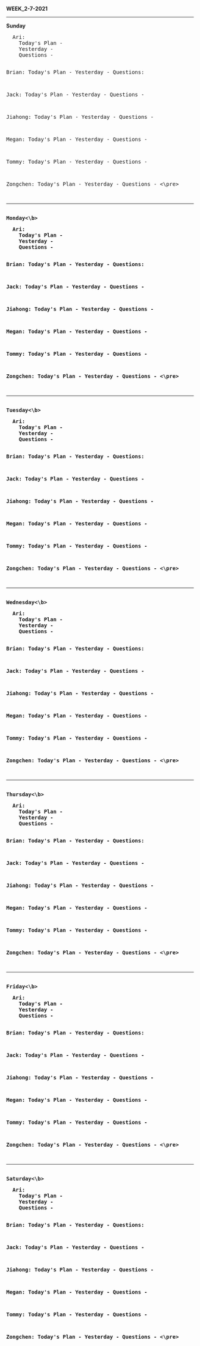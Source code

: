 <b>WEEK_2-7-2021</b>  
<hr>
<b>Sunday</b>  
<pre>
  Ari: 
    Today's Plan - 
    Yesterday - 
    Questions - 
      
  Brian:
    Today's Plan - 
    Yesterday - 
    Questions:
  
  Jack: 
    Today's Plan - 
    Yesterday - 
    Questions - 
      
  Jiahong: 
    Today's Plan - 
    Yesterday - 
    Questions - 
      
  Megan: 
    Today's Plan - 
    Yesterday - 
    Questions - 
      
  Tommy: 
    Today's Plan - 
    Yesterday - 
    Questions - 
      
  Zongchen: 
    Today's Plan - 
    Yesterday - 
    Questions - 
<\pre>

<hr>
<b>Monday<\b>  
<pre>
  Ari: 
    Today's Plan - 
    Yesterday - 
    Questions - 
      
  Brian:
    Today's Plan - 
    Yesterday - 
    Questions:
  
  Jack: 
    Today's Plan - 
    Yesterday - 
    Questions - 
      
  Jiahong: 
    Today's Plan - 
    Yesterday - 
    Questions - 
      
  Megan: 
    Today's Plan - 
    Yesterday - 
    Questions - 
      
  Tommy: 
    Today's Plan - 
    Yesterday - 
    Questions - 
      
  Zongchen: 
    Today's Plan - 
    Yesterday - 
    Questions - 
<\pre>

<hr>
<b>Tuesday<\b>  
<pre>
  Ari: 
    Today's Plan - 
    Yesterday - 
    Questions - 
      
  Brian:
    Today's Plan - 
    Yesterday - 
    Questions:
  
  Jack: 
    Today's Plan - 
    Yesterday - 
    Questions - 
      
  Jiahong: 
    Today's Plan - 
    Yesterday - 
    Questions - 
      
  Megan: 
    Today's Plan - 
    Yesterday - 
    Questions - 
      
  Tommy: 
    Today's Plan - 
    Yesterday - 
    Questions - 
      
  Zongchen: 
    Today's Plan - 
    Yesterday - 
    Questions - 
<\pre>

<hr>
<b>Wednesday<\b>  
<pre>
  Ari: 
    Today's Plan - 
    Yesterday - 
    Questions - 
      
  Brian:
    Today's Plan - 
    Yesterday - 
    Questions:
  
  Jack: 
    Today's Plan - 
    Yesterday - 
    Questions - 
      
  Jiahong: 
    Today's Plan - 
    Yesterday - 
    Questions - 
      
  Megan: 
    Today's Plan - 
    Yesterday - 
    Questions - 
      
  Tommy: 
    Today's Plan - 
    Yesterday - 
    Questions - 
      
  Zongchen: 
    Today's Plan - 
    Yesterday - 
    Questions - 
<\pre>

<hr>
<b>Thursday<\b>  
<pre>
  Ari: 
    Today's Plan - 
    Yesterday - 
    Questions - 
      
  Brian:
    Today's Plan - 
    Yesterday - 
    Questions:
  
  Jack: 
    Today's Plan - 
    Yesterday - 
    Questions - 
      
  Jiahong: 
    Today's Plan - 
    Yesterday - 
    Questions - 
      
  Megan: 
    Today's Plan - 
    Yesterday - 
    Questions - 
      
  Tommy: 
    Today's Plan - 
    Yesterday - 
    Questions - 
      
  Zongchen: 
    Today's Plan - 
    Yesterday - 
    Questions - 
<\pre>

<hr>
<b>Friday<\b>  
<pre>
  Ari: 
    Today's Plan - 
    Yesterday - 
    Questions - 
      
  Brian:
    Today's Plan - 
    Yesterday - 
    Questions:
  
  Jack: 
    Today's Plan - 
    Yesterday - 
    Questions - 
      
  Jiahong: 
    Today's Plan - 
    Yesterday - 
    Questions - 
      
  Megan: 
    Today's Plan - 
    Yesterday - 
    Questions - 
      
  Tommy: 
    Today's Plan - 
    Yesterday - 
    Questions - 
      
  Zongchen: 
    Today's Plan - 
    Yesterday - 
    Questions - 
<\pre>

<hr>
<b>Saturday<\b>
<pre>
  Ari: 
    Today's Plan - 
    Yesterday - 
    Questions - 
      
  Brian:
    Today's Plan - 
    Yesterday - 
    Questions:
  
  Jack: 
    Today's Plan - 
    Yesterday - 
    Questions - 
      
  Jiahong: 
    Today's Plan - 
    Yesterday - 
    Questions - 
      
  Megan: 
    Today's Plan - 
    Yesterday - 
    Questions - 
      
  Tommy: 
    Today's Plan - 
    Yesterday - 
    Questions - 
      
  Zongchen: 
    Today's Plan - 
    Yesterday - 
    Questions - 
<\pre>

